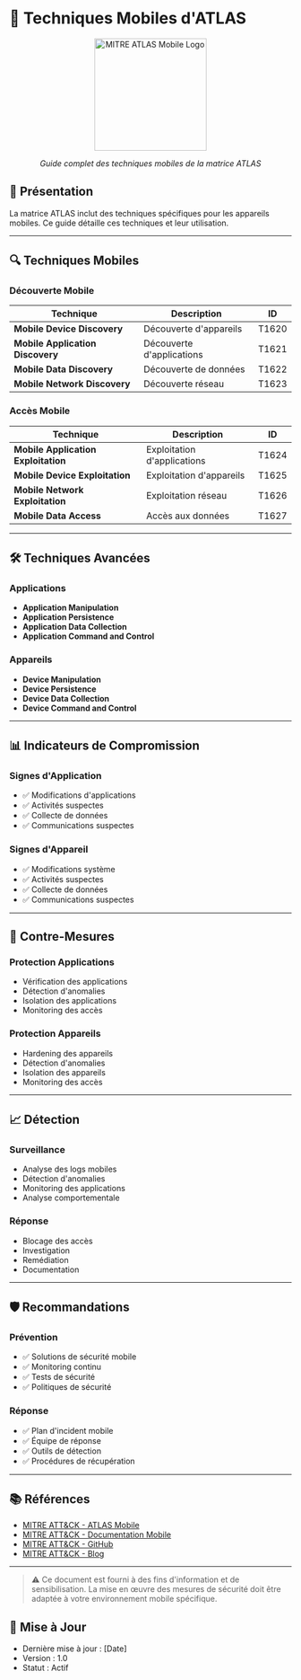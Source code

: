 # 📱 Techniques Mobiles d'ATLAS

<div align="center">
  <img src="../../assets/logos/mitre-atlas-mobile-logo.png" alt="MITRE ATLAS Mobile Logo" width="200"/>
  <br>
  <p><em>Guide complet des techniques mobiles de la matrice ATLAS</em></p>
</div>

## 🧠 Présentation

La matrice ATLAS inclut des techniques spécifiques pour les appareils mobiles. Ce guide détaille ces techniques et leur utilisation.

---

## 🔍 Techniques Mobiles

### Découverte Mobile
| Technique | Description | ID |
|-----------|-------------|----|
| **Mobile Device Discovery** | Découverte d'appareils | T1620 |
| **Mobile Application Discovery** | Découverte d'applications | T1621 |
| **Mobile Data Discovery** | Découverte de données | T1622 |
| **Mobile Network Discovery** | Découverte réseau | T1623 |

### Accès Mobile
| Technique | Description | ID |
|-----------|-------------|----|
| **Mobile Application Exploitation** | Exploitation d'applications | T1624 |
| **Mobile Device Exploitation** | Exploitation d'appareils | T1625 |
| **Mobile Network Exploitation** | Exploitation réseau | T1626 |
| **Mobile Data Access** | Accès aux données | T1627 |

---

## 🛠️ Techniques Avancées

### Applications
- **Application Manipulation**
- **Application Persistence**
- **Application Data Collection**
- **Application Command and Control**

### Appareils
- **Device Manipulation**
- **Device Persistence**
- **Device Data Collection**
- **Device Command and Control**

---

## 📊 Indicateurs de Compromission

### Signes d'Application
- ✅ Modifications d'applications
- ✅ Activités suspectes
- ✅ Collecte de données
- ✅ Communications suspectes

### Signes d'Appareil
- ✅ Modifications système
- ✅ Activités suspectes
- ✅ Collecte de données
- ✅ Communications suspectes

---

## 🎯 Contre-Mesures

### Protection Applications
- Vérification des applications
- Détection d'anomalies
- Isolation des applications
- Monitoring des accès

### Protection Appareils
- Hardening des appareils
- Détection d'anomalies
- Isolation des appareils
- Monitoring des accès

---

## 📈 Détection

### Surveillance
- Analyse des logs mobiles
- Détection d'anomalies
- Monitoring des applications
- Analyse comportementale

### Réponse
- Blocage des accès
- Investigation
- Remédiation
- Documentation

---

## 🛡️ Recommandations

### Prévention
- ✅ Solutions de sécurité mobile
- ✅ Monitoring continu
- ✅ Tests de sécurité
- ✅ Politiques de sécurité

### Réponse
- ✅ Plan d'incident mobile
- ✅ Équipe de réponse
- ✅ Outils de détection
- ✅ Procédures de récupération

---

## 📚 Références

- [MITRE ATT&CK - ATLAS Mobile](https://attack.mitre.org/)
- [MITRE ATT&CK - Documentation Mobile](https://attack.mitre.org/docs/)
- [MITRE ATT&CK - GitHub](https://github.com/mitre/cti)
- [MITRE ATT&CK - Blog](https://www.mitre.org/news-insights/blog)

---

> ⚠️ Ce document est fourni à des fins d'information et de sensibilisation. La mise en œuvre des mesures de sécurité doit être adaptée à votre environnement mobile spécifique.

## 📅 Mise à Jour
- Dernière mise à jour : [Date]
- Version : 1.0
- Statut : Actif 